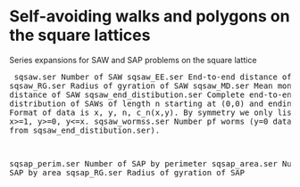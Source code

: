 # Self-avoiding walks and polygons on the square lattices
Series expansions for SAW and SAP problems on the square lattice <pre>
sqsaw.ser          Number of SAW 
sqsaw_EE.ser       End-to-end distance of SAW
sqsaw_RG.ser       Radius of gyration of SAW
sqsaw_MD.ser       Mean monomer distance of SAW
sqsaw_end_distibution.ser   Complete end-to-end distribution of SAWs of length n starting at (0,0) and ending at (x,y). 
                            Format of data is x, y, n, c_n(x,y). By symmetry we only list data for x>=1, y>=0, y<=x.
sqsaw_wormss.ser   Number pf worms (y=0 data from sqsaw_end_distibution.ser).

sqsap_perim.ser    Number of SAP by perimeter
sqsap_area.ser     Number of SAP by area
sqsap_RG.ser       Radius of gyration of SAP
